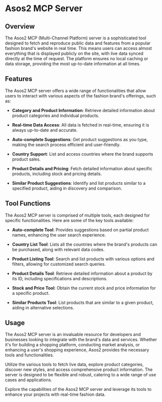 # Asos2 MCP Server

## Overview

The Asos2 MCP (Multi-Channel Platform) server is a sophisticated tool designed to fetch and reproduce public data and features from a popular fashion brand's website in real time. This means users can access almost everything that is displayed publicly on the site, with live data synced directly at the time of request. The platform ensures no local caching or data storage, providing the most up-to-date information at all times.

## Features

The Asos2 MCP server offers a wide range of functionalities that allow users to interact with various aspects of the fashion brand's offerings, such as:

- **Category and Product Information**: Retrieve detailed information about product categories and individual products.

- **Real-time Data Access**: All data is fetched in real-time, ensuring it is always up-to-date and accurate.

- **Auto-complete Suggestions**: Get product suggestions as you type, making the search process efficient and user-friendly.

- **Country Support**: List and access countries where the brand supports product sales.

- **Product Details and Pricing**: Fetch detailed information about specific products, including stock and pricing details.

- **Similar Product Suggestions**: Identify and list products similar to a specified product, aiding in discovery and comparison.

## Tool Functions

The Asos2 MCP server is comprised of multiple tools, each designed for specific functionalities. Here are some of the key tools available:

- **Auto-complete Tool**: Provides suggestions based on partial product names, enhancing the user search experience.

- **Country List Tool**: Lists all the countries where the brand's products can be purchased, along with relevant data codes.

- **Product Listing Tool**: Search and list products with various options and filters, allowing for customized search queries.

- **Product Details Tool**: Retrieve detailed information about a product by its ID, including specifications and descriptions.

- **Stock and Price Tool**: Obtain the current stock and price information for a specific product.

- **Similar Products Tool**: List products that are similar to a given product, aiding in alternative selections.

## Usage

The Asos2 MCP server is an invaluable resource for developers and businesses looking to integrate with the brand's data and services. Whether it's for building a shopping platform, conducting market analysis, or enhancing a user's shopping experience, Asos2 provides the necessary tools and functionalities.

Utilize the various tools to fetch live data, explore product categories, discover new styles, and access comprehensive product information. The server is designed to be flexible and robust, catering to a wide range of use cases and applications.

Explore the capabilities of the Asos2 MCP server and leverage its tools to enhance your projects with real-time fashion data.